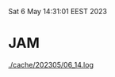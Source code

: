 Sat  6 May 14:31:01 EEST 2023
# JAM
<a href='./cache/202305/06_14.log'>./cache/202305/06_14.log</a>
